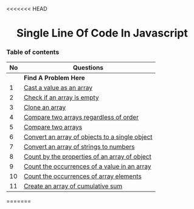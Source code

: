 <<<<<<< HEAD

<h1 align="center">Single Line Of Code In Javascript</h1>

<h3>Table of contents </h3>

| No  | Questions                                                                         |
| --- | --------------------------------------------------------------------------------- |
|     | **Find A Problem Here**                                                           |
| 1   | [Cast a value as an array](#make-lower-case-to-capital)                           |
| 2   | [Check if an array is empty](#make-capital-case-to-lower)                         |
| 3   | [Clone an array](#decimal-to-hexa-decimal)                                        |
| 4   | [Compare two arrays regardless of order](#sum-2-numbers-from-inputs)              |
| 5   | [Compare two arrays](#average-number-from-inputs)                                 |
| 6   | [Convert an array of objects to a single object](#area-of-a-triangle-from-inputs) |
| 7   | [Convert an array of strings to numbers](#length-of-3-sides-of-a-triangle)        |
| 8   | [Count by the properties of an array of object](#area-of-rectangle)               |
| 9   | [Count the occurrences of a value in an array](#radius-of-the-circle)             |
| 10  | [Count the occurrences of array elements](#radius-of-the-circle)                  |
| 11  | [Create an array of cumulative sum](#radius-of-the-circle)                        |

=======
